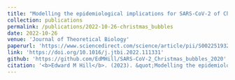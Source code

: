 ```yaml
---
title: "Modelling the epidemiological implications for SARS-CoV-2 of Christmas household bubbles in England"
collection: publications
permalink: /publications/2022-10-26-christmas_bubbles
date: 2022-10-26
venue: 'Journal of Theoretical Biology'
paperurl: 'https://www.sciencedirect.com/science/article/pii/S0022519322003228/pdfft?md5=4319eaa2af0f973199a79c02cfb14bee&pid=1-s2.0-S0022519322003228-main.pdf'
link: 'https://doi.org/10.1016/j.jtbi.2022.111331'
github: 'https://github.com/EdMHill/SARS-CoV-2_Christmas_bubbles_2020'
citation: '<b>Edward M Hill</b>. (2023). &quot;Modelling the epidemiological implications for SARS-CoV-2 of Christmas household bubbles in England.&quot; <i>Journal of Theoretical Biology</i>, <b>557</b>: 111331. doi: 10.1016/j.jtbi.2022.111331.'
---
```

